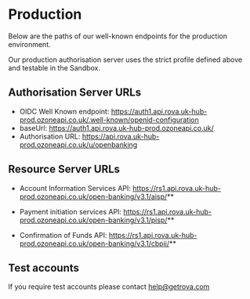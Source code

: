 # Production

Below are the paths of our well-known endpoints for the production environment.

Our production authorisation server uses the strict profile defined above and testable in the Sandbox.

## Authorisation Server URLs
- OIDC Well Known endpoint: https://auth1.api.rova.uk-hub-prod.ozoneapi.co.uk/.well-known/openid-configuration
- baseUrl: https://auth1.api.rova.uk-hub-prod.ozoneapi.co.uk/
- Authorisation URL: https://api.rova.uk-hub-prod.ozoneapi.co.uk/u/openbanking

## Resource Server URLs
- Account Information Services API: https://rs1.api.rova.uk-hub-prod.ozoneapi.co.uk/open-banking/v3.1/aisp/**

- Payment initiation services API: https://rs1.api.rova.uk-hub-prod.ozoneapi.co.uk/open-banking/v3.1/pisp/**

- Confirmation of Funds API: https://rs1.api.rova.uk-hub-prod.ozoneapi.co.uk/open-banking/v3.1/cbpii/**

## Test accounts
If you require test accounts please contact help@getrova.com
